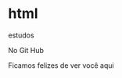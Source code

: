 # html
 estudos

<a herf="https://gabcebolhinha.github.io/html-estudos/">No Git Hub</a>

<p>Ficamos felizes de ver você aqui</p>